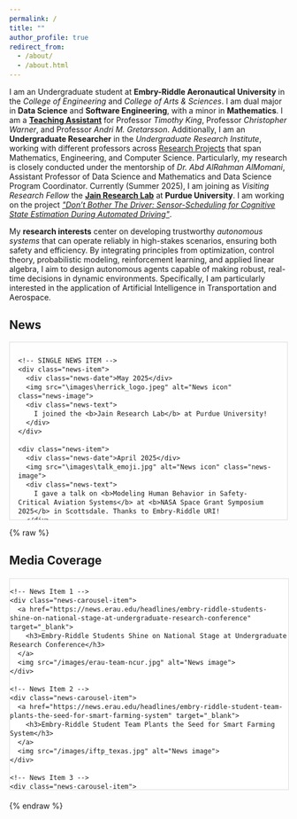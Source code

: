 ```yaml
---
permalink: /
title: ""
author_profile: true
redirect_from: 
  - /about/
  - /about.html
---
```


I am an Undergraduate student at **Embry-Riddle Aeronautical University** in the *College of Engineering* and *College of Arts & Sciences*. I am dual major in **Data Science** and **Software Engineering**, with a minor in **Mathematics**. I am a [**Teaching Assistant**](https://bossiemanuele.github.io/teaching/) for Professor *Timothy King*, Professor *Christopher Warner*, and Professor *Andri M. Gretarsson*. Additionally, I am an **Undergraduate Researcher** in the *Undergraduate Research Institute*, working with different professors across [Research Projects](https://bossiemanuele.github.io/portfolio/) that span Mathematics, Engineering, and Computer Science. Particularly, my research is closely conducted under the mentorship of *Dr. Abd AlRahman AlMomani*, Assistant Professor of Data Science and Mathematics and Data Science Program Coordinator. Currently (Summer 2025), I am joining as *Visiting Research Fellow* the [**Jain Research Lab**](https://engineering.purdue.edu/JainResearchLab/) at **Purdue University**. I am working on the project *["Don’t Bother The Driver: Sensor-Scheduling for Cognitive State Estimation During Automated Driving"](https://bossiemanuele.github.io/portfolio/00_SURF/)*.

My **research interests** center on developing trustworthy *autonomous systems* that can operate reliably in high-stakes scenarios, ensuring both safety and efficiency. By integrating principles from optimization, control theory, probabilistic modeling, reinforcement learning, and applied linear algebra, I aim to design autonomous agents capable of making robust, real-time decisions in dynamic environments. Specifically, I am particularly interested in the application of Artificial Intelligence in Transportation and Aerospace.

## News

<!-- SCROLLABLE CONTAINER -->
<div class="news-scroll-container">
  <!-- NEWS LIST -->
  <div class="news-list">

    <!-- SINGLE NEWS ITEM -->
    <div class="news-item">
      <div class="news-date">May 2025</div>
      <img src="\images\herrick_logo.jpeg" alt="News icon" class="news-image">
      <div class="news-text">
        I joined the <b>Jain Research Lab</b> at Purdue University!
      </div>
    </div>

    <div class="news-item">
      <div class="news-date">April 2025</div>
      <img src="\images\talk_emoji.jpg" alt="News icon" class="news-image">
      <div class="news-text">
        I gave a talk on <b>Modeling Human Behavior in Safety-Critical Aviation Systems</b> at <b>NASA Space Grant Symposium 2025</b> in Scottsdale. Thanks to Embry-Riddle URI!
      </div>
    </div>

    <div class="news-item">
      <div class="news-date">April 2025</div>
      <img src="\images\earth_emoji.png" alt="News icon" class="news-image">
      <div class="news-text">
        I participated in <b>Invent for the Planet Global Finals</b>! It has been a great experience. Thanks to Embry-Riddle's College of Engineering to support us.
      </div>
    </div>

    <div class="news-item">
      <div class="news-date">April 2025</div>
      <img src="\images\talk_emoji.jpg" alt="News icon" class="news-image">
      <div class="news-text">
        I gave a talk at <b>NCUR 2025</b>. It has been an amazing opportunity to network with some of the brightest minds around the country. Thanks to Embry-Riddle URI!
      </div>
    </div>

    <div class="news-item">
      <div class="news-date">February 2025</div>
      <img src="\images\purdue_logo.png" alt="News icon" class="news-image">
      <div class="news-text">
        I've been selected to join the <b>Jain Research Laboratory</b> at <b>Purdue University</b> this Summer as part of <b>SURF 2025</b>. I'll be working on the project <b>Don’t Bother The Driver: Sensor-Scheduling for Cognitive State Estimation During Automated Driving</b>.
      </div>
    </div>

    <div class="news-item">
      <div class="news-date">February 2025</div>
      <img src="\images\award_emoji.png" alt="News icon" class="news-image">
      <div class="news-text">
        I won the <b>Invent for the Planet 2025 - Engineering Challenge</b> at the university level with the project <b>AI-Driven Smart Agriculture for Climate Resilience</b>. Our solution has been selected as one of the top 7 worldwide and we will present it at Texas A&M University!
      </div>
    </div>

    <div class="news-item">
      <div class="news-date">January 2025</div>
      <img src="\images\intellisys_logo.png" alt="News icon" class="news-image">
      <div class="news-text">
        The paper <b>Enhancing Sentiment Analysis with Feature Extraction and Dimensionality Reduction in Traditional Machine Learning Models</b> has been accepted for publication at the <b>Intelligent Systems Conference (IntelliSys) 2025</b>. I will present at IntelliSys 2025 in Amsterdam!
      </div>
    </div>

    <div class="news-item">
      <div class="news-date">January 2025</div>
      <img src="\images\ncur_logo.webp" alt="News icon" class="news-image">
      <div class="news-text">
        The abstract <b>Phishing in the Digital Age: Surveying Public Awareness and Leveraging AI for Defense</b> has been accepted for presentation at the <b>National Conference on Undergraduate Research (NCUR) 2025</b>. I will present at NCUR 2025 in Pittsburgh!
      </div>
    </div>

    <div class="news-item">
      <div class="news-date">January 2025</div>
      <img src="\images\teaching_emoji.jpg" alt="News icon" class="news-image">
      <div class="news-text">
        I started the role of <b>Teaching Assistant</b> for the course <b>Software Engineering Practices</b>. Thanks to Professor King for the opportunity!
      </div>
    </div>

    <div class="news-item">
      <div class="news-date">October 2024</div>
      <img src="\images\award_emoji.png" alt="News icon" class="news-image">
      <div class="news-text">
        I received the 2024-25 CBSI Philanthropy Council Award for the project <b>Modeling Human Behavior in Safety-Critical Aviation Systems</b>.
      </div>
    </div>

    <div class="news-item">
      <div class="news-date">October 2024</div>
      <img src="\images\award_emoji.png" alt="News icon" class="news-image">
      <div class="news-text">
        I received the 2024-25 E-Prize Award for the project <b>AI-Driven Optimization of the Actual Takeoff Weight</b>.
      </div>
    </div>

    <div class="news-item">
      <div class="news-date">August 2024</div>
      <img src="\images\teaching_emoji.jpg" alt="News icon" class="news-image">
      <div class="news-text">
        I started the role of <b>Teaching Assistant</b> for the course <b>Machine Learning and Big Data Analytics</b>. Thanks to Professor Warner for the opportunity!
      </div>
    </div>

  </div>
</div>

<!-- CSS STYLING -->
<style>
.news-scroll-container {
  max-height: 300px; /* adjust height as needed */
  overflow-y: auto;
  border: 1px solid #ddd;
  padding: 10px 0;
  background-color: #fefefe;
}

.news-list {
  display: flex;
  flex-direction: column;
  gap: 20px;
  max-width: 900px;
  padding: 0 15px;
}

.news-item {
  display: flex;
  align-items: flex-start;
  gap: 15px;
  padding-bottom: 10px;
  border-bottom: 1px solid #e0e0e0;
}

.news-date {
  font-size: 0.85em;
  color: #555;
  min-width: 80px;
  flex-shrink: 0;
}

.news-image {
  width: 60px;
  height: 60px;
  object-fit: cover;
  border-radius: 8px;
  flex-shrink: 0;
}

.news-text {
  font-size: 0.95em;
  line-height: 1.4;
}
</style>


{% raw %}
<h2>Media Coverage</h2>

<!-- ✅ Carousel Container -->
<div class="news-carousel-container">
  <div class="news-carousel-track" id="mediaCarouselTrack">

    <!-- News Item 1 -->
    <div class="news-carousel-item">
      <a href="https://news.erau.edu/headlines/embry-riddle-students-shine-on-national-stage-at-undergraduate-research-conference" target="_blank">
        <h3>Embry‑Riddle Students Shine on National Stage at Undergraduate Research Conference</h3>
      </a>
      <img src="/images/erau-team-ncur.jpg" alt="News image">
    </div>

    <!-- News Item 2 -->
    <div class="news-carousel-item">
      <a href="https://news.erau.edu/headlines/embry-riddle-student-team-plants-the-seed-for-smart-farming-system" target="_blank">
        <h3>Embry‑Riddle Student Team Plants the Seed for Smart Farming System</h3>
      </a>
      <img src="/images/iftp_texas.jpg" alt="News image">
    </div>

    <!-- News Item 3 -->
    <div class="news-carousel-item">
      <a href="https://news.erau.edu/headlines/a-record-year-for-student-research-projects-showcased-at-annual-embry-riddle-symposiums" target="_blank">
        <h3>A Record Year for Student Research Projects Showcased at Annual Embry‑Riddle Symposiums</h3>
      </a>
      <img src="/images/erau-symposium.jpeg" alt="News image">
    </div>

    <!-- News Item 4 -->
    <div class="news-carousel-item">
      <a href="https://erau.edu/hub-spoke/stories/blending-athletics-and-academia-a-journey-of-dedication-and-passion" target="_blank">
        <h3>Blending Athletics and Academia: A Journey of Dedication and Passion</h3>
      </a>
      <img src="/images/bossi_erau_article.jpg" alt="News image">
    </div>

  </div>
</div>

<!-- ✅ Carousel Styling -->
<style>
.news-carousel-container {
  width: 100%;
  max-width: 700px;
  height: 380px;
  overflow: hidden;
  border: 1px solid #ddd;
  background-color: #fff;
  position: relative;
  margin: 20px auto;
}

.news-carousel-track {
  display: flex;
  width: 100%;
  transition: transform 0.8s ease-in-out;
}

.news-carousel-item {
  min-width: 100%;
  box-sizing: border-box;
  padding: 15px;
  text-align: center;
}

.news-carousel-item h3 {
  font-size: 1em;
  margin-bottom: 10px;
  color: #007acc;
}

.news-carousel-item img {
  width: 100%;
  height: 280px;
  object-fit: cover;
  border-radius: 8px;
}
</style>

<!-- ✅ Carousel Logic -->
<script>
document.addEventListener("DOMContentLoaded", () => {
  const track = document.getElementById("mediaCarouselTrack");
  const items = track.children;
  const totalItems = items.length;
  let currentIndex = 0;

  function scrollToItem(index) {
    const offset = -index * 100;
    track.style.transform = `translateX(${offset}%)`;
  }

  setInterval(() => {
    currentIndex = (currentIndex + 1) % totalItems;
    scrollToItem(currentIndex);
  }, 3000);
});
</script>
{% endraw %}
